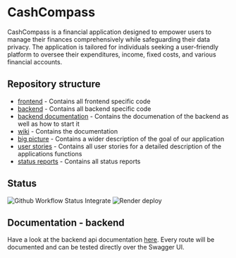 # CashCompass
CashCompass is a financial application designed to empower users to manage their finances comprehensively while safeguarding their data privacy. The application is tailored for individuals seeking a user-friendly platform to oversee their expenditures, income, fixed costs, and various financial accounts.

## Repository structure
- [frontend](./frontend/) - Contains all frontend specific code
- [backend](./backend/) -  Contains all backend specific code
- [backend documentation](https://github.com/SE-TINF22B2/G1-CashCompass/wiki/Backend) - Contains the documenation of the backend as well as how to start it
- [wiki](https://github.com/SE-TINF22B2/G5-DuoGradus/wiki) - Contains the documentation
- [big picture](https://github.com/SE-TINF22B2/G1-CashCompass/wiki/Big-picture) - Contains a wider description of the goal of our application
- [user stories](https://github.com/SE-TINF22B2/G1-CashCompass/discussions/categories/user-stories) - Contains all user stories for a detailed description of the applications functions
- [status reports](https://github.com/SE-TINF22B2/G1-CashCompass/discussions/categories/status-reports) - Contains all status reports

## Status
![Github Workflow Status Integrate](https://img.shields.io/github/actions/workflow/status/SE-TINF22B2/G1-CashCompass/integrate.yml?label=Backend%20CI)
![Render deploy](https://img.shields.io/badge/dynamic/json?label=Backend%20Deploy&url=https%3A%2F%2Fcashcompass-backend.onrender.com%2Fhealth&query=$.text&color=brightgreen)

## Documentation - backend
Have a look at the backend api documentation [here](https://cashcompass-backend.onrender.com/api). Every route will be documented and can be tested directly over the Swagger UI.
